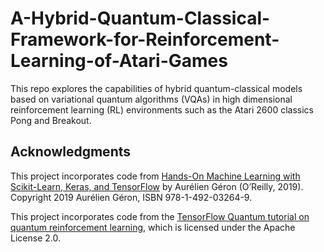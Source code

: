 # A-Hybrid-Quantum-Classical-Framework-for-Reinforcement-Learning-of-Atari-Games
This repo explores the capabilities of hybrid quantum-classical models based on variational quantum algorithms (VQAs) in high dimensional reinforcement learning (RL) environments such as the Atari 2600 classics Pong and Breakout.

## Acknowledgments

This project incorporates code from [Hands-On Machine Learning with Scikit-Learn, Keras, and TensorFlow](https://www.oreilly.com/library/view/hands-on-machine-learning/9781492032632/) by Aurélien Géron (O’Reilly, 2019). Copyright 2019 Aurélien Géron, ISBN 978-1-492-03264-9.

This project incorporates code from the [TensorFlow Quantum tutorial on quantum reinforcement learning](https://github.com/tensorflow/quantum/blob/master/docs/tutorials/quantum_reinforcement_learning.ipynb), which is licensed under the Apache License 2.0.
